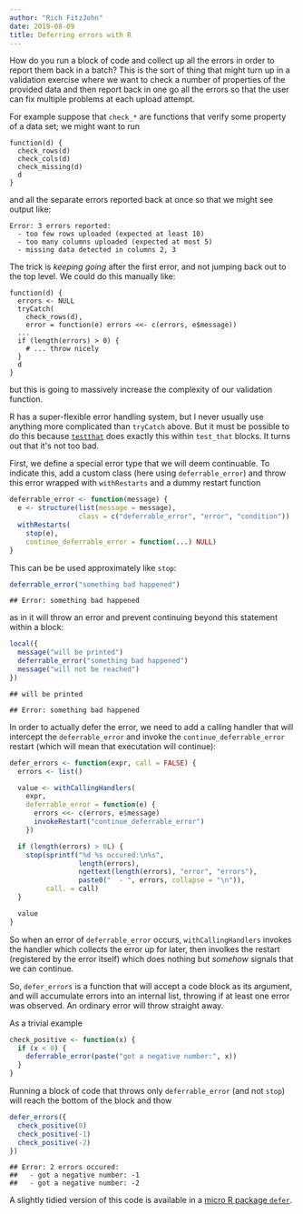 ```yaml
---
author: "Rich FitzJohn"
date: 2019-08-09
title: Deferring errors with R
---
```


How do you run a block of code and collect up all the errors in order to report them back in a batch?  This is the sort of thing that might turn up in a validation exercise where we want to check a number of properties of the provided data and then report back in one go all the errors so that the user can fix multiple problems at each upload attempt.




For example suppose that `check_*` are functions that verify some property of a data set; we might want to run

```
function(d) {
  check_rows(d)
  check_cols(d)
  check_missing(d)
  d
}
```

and all the separate errors reported back at once so that we might see output like:

```
Error: 3 errors reported:
  - too few rows uploaded (expected at least 10)
  - too many columns uploaded (expected at most 5)
  - missing data detected in columns 2, 3
```

The trick is _keeping going_ after the first error, and not jumping back out to the top level.  We could do this manually like:

```
function(d) {
  errors <- NULL
  tryCatch(
    check_rows(d),
    error = function(e) errors <<- c(errors, e$message))
  ...
  if (length(errors) > 0) {
    # ... throw nicely
  }
  d
}
```

but this is going to massively increase the complexity of our validation function.

R has a super-flexible error handling system, but I never usually use anything more complicated than `tryCatch` above.  But it must be possible to do this because [`testthat`](https://testthat.r-lib.org/) does exactly this within `test_that` blocks.  It turns out that it's not too bad.

First, we define a special error type that we will deem continuable.  To indicate this, add a custom class (here using `deferrable_error`) and throw this error wrapped with `withRestarts` and a dummy restart function


```r
deferrable_error <- function(message) {
  e <- structure(list(message = message),
                 class = c("deferrable_error", "error", "condition"))
  withRestarts(
    stop(e),
    continue_deferrable_error = function(...) NULL)
}
```

This can be be used approximately like `stop`:


```r
deferrable_error("something bad happened")
```

```
## Error: something bad happened
```

as in it will throw an error and prevent continuing beyond this statement within a block:


```r
local({
  message("will be printed")
  deferrable_error("something bad happened")
  message("will not be reached")
})
```

```
## will be printed
```

```
## Error: something bad happened
```

In order to actually defer the error, we need to add a calling handler that will intercept the `deferrable_error` and invoke the `continue_deferrable_error` restart (which will mean that executation will continue):


```r
defer_errors <- function(expr, call = FALSE) {
  errors <- list()

  value <- withCallingHandlers(
    expr,
    deferrable_error = function(e) {
      errors <<- c(errors, e$message)
      invokeRestart("continue_deferrable_error")
    })

  if (length(errors) > 0L) {
    stop(sprintf("%d %s occured:\n%s",
                 length(errors),
                 ngettext(length(errors), "error", "errors"),
                 paste0("  - ", errors, collapse = "\n")),
         call. = call)
  }

  value
}
```

So when an error of `deferrable_error` occurs, `withCallingHandlers` invokes the handler which collects the error up for later, then involkes the restart (registered by the error itself) which does nothing but _somehow_ signals that we can continue.

So, `defer_errors` is a function that will accept a code block as its argument, and will accumulate errors into an internal list, throwing if at least one error was observed.  An ordinary error will throw straight away.

As a trivial example


```r
check_positive <- function(x) {
  if (x < 0) {
    deferrable_error(paste("got a negative number:", x))
  }
}
```

Running a block of code that throws only `deferrable_error` (and not `stop`) will reach the bottom of the block and thow 


```r
defer_errors({
  check_positive(0)
  check_positive(-1)
  check_positive(-2)
})
```

```
## Error: 2 errors occured:
##   - got a negative number: -1
##   - got a negative number: -2
```

A slightly tidied version of this code is available in a [micro R package `defer`](https://github.com/reside-ic/defer).
